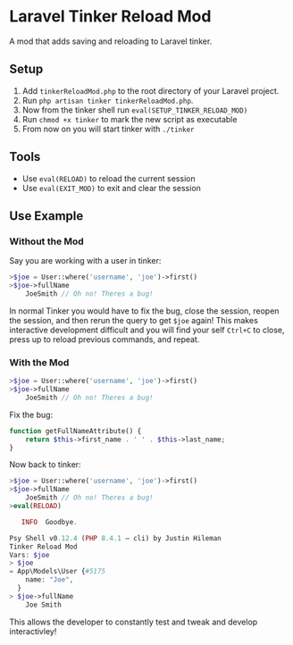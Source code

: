 # Laravel Tinker Reload Mod

A mod that adds saving and reloading to Laravel tinker.

## Setup
1. Add `tinkerReloadMod.php` to the root directory of your Laravel project.
1. Run `php artisan tinker tinkerReloadMod.php`.
1. Now from the tinker shell run `eval(SETUP_TINKER_RELOAD_MOD)`
1. Run `chmod +x tinker` to mark the new script as executable
1. From now on you will start tinker with `./tinker`

## Tools
- Use `eval(RELOAD)` to reload the current session
- Use `eval(EXIT_MOD)` to exit and clear the session

## Use Example

### Without the Mod
Say you are working with a user in tinker:
```php
>$joe = User::where('username', 'joe')->first()
>$joe->fullName
    JoeSmith // Oh no! Theres a bug!
```

In normal Tinker you would have to fix the bug, close the session, reopen the session, and then rerun the query to get `$joe` again!
This makes interactive development difficult and you will find your self `Ctrl+C` to close, press up to reload previous commands, and repeat.

### With the Mod
```php
>$joe = User::where('username', 'joe')->first()
>$joe->fullName
    JoeSmith // Oh no! Theres a bug!
```

Fix the bug:
```php
function getFullNameAttribute() {
    return $this->first_name . ' ' . $this->last_name;
}
```

Now back to tinker:
```php
>$joe = User::where('username', 'joe')->first()
>$joe->fullName
    JoeSmith // Oh no! Theres a bug!
>eval(RELOAD)

   INFO  Goodbye.

Psy Shell v0.12.4 (PHP 8.4.1 — cli) by Justin Hileman
Tinker Reload Mod
Vars: $joe
> $joe
= App\Models\User {#5175
    name: "Joe",
  }
> $joe->fullName
    Joe Smith
```

This allows the developer to constantly test and tweak and develop interactivley! 
